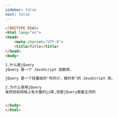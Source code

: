 ```yaml
---
sidebar: false
next: false
---
```

<BlogInfo/>






```html
<!DOCTYPE html>
<html lang="en">
<head>
    <meta charset="UTF-8">
    <title>Title</title>
</head>
<body>

1.什么是jQuery
jQuery 是一个 JavaScript 函数库。

jQuery 是一个轻量级的"写的少，做的多"的 JavaScript 库。

2.为什么使用jQuery
虽然目前网络上有大量的js库,但是jQuery是最主流的


</body>
</html>
```






<ActionBox />
        
<style>#top-box {margin-top:0.5rem!important;}</style>